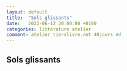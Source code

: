 ```yaml
---
layout: default
title:  "Sols glissants"
date:   2022-06-12 20:00:00 +0100
categories: littérature atelier
comment: atelier tierslivre.net 40jours #4
---
```


## Sols glissants

